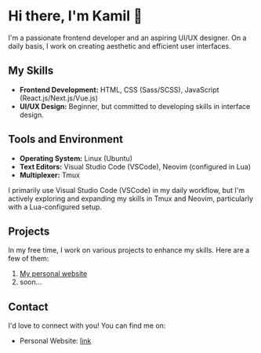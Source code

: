 
# Hi there, I'm Kamil 👋

I'm a passionate frontend developer and an aspiring UI/UX designer. On a daily basis, I work on creating aesthetic and efficient user interfaces.

## My Skills

- **Frontend Development:** HTML, CSS (Sass/SCSS), JavaScript (React.js/Next.js/Vue.js)
- **UI/UX Design:** Beginner, but committed to developing skills in interface design.

## Tools and Environment

- **Operating System:** Linux (Ubuntu)
- **Text Editors:** Visual Studio Code (VSCode), Neovim (configured in Lua)
- **Multiplexer:** Tmux

I primarily use Visual Studio Code (VSCode) in my daily workflow, but I'm actively exploring and expanding my skills in Tmux and Neovim, particularly with a Lua-configured setup.

## Projects

In my free time, I work on various projects to enhance my skills. Here are a few of them:

1. [My personal website](https://kszymczycha.github.io)
2. soon...

## Contact

I'd love to connect with you! You can find me on:

- Personal Website: [link](https://kszymczycha.github.io/)
